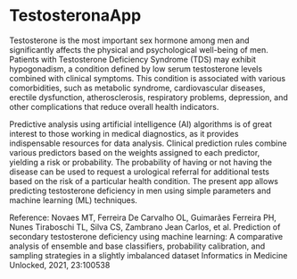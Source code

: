 # TestosteronaApp
Testosterone is the most important sex hormone among men and significantly affects the physical and psychological well-being of men. Patients with Testosterone Deficiency Syndrome (TDS) may exhibit hypogonadism, a condition defined by low serum testosterone levels combined with clinical symptoms. This condition is associated with various comorbidities, such as metabolic syndrome, cardiovascular diseases, erectile dysfunction, atherosclerosis, respiratory problems, depression, and other complications that reduce overall health indicators.

Predictive analysis using artificial intelligence (AI) algorithms is of great interest to those working in medical diagnostics, as it provides indispensable resources for data analysis. Clinical prediction rules combine various predictors based on the weights assigned to each predictor, yielding a risk or probability. The probability of having or not having the disease can be used to request a urological referral for additional tests based on the risk of a particular health condition. The present app allows predicting testosterone deficiency in men using simple parameters and machine learning (ML) techniques.

Reference:
Novaes MT, Ferreira De Carvalho OL, Guimarães Ferreira PH, Nunes Tiraboschi TL, Silva CS, Zambrano Jean Carlos, et al. Prediction of secondary testosterone deficiency using machine learning: A comparative analysis of ensemble and base classifiers, probability calibration, and sampling strategies in a slightly imbalanced dataset Informatics in Medicine Unlocked, 2021, 23:100538
